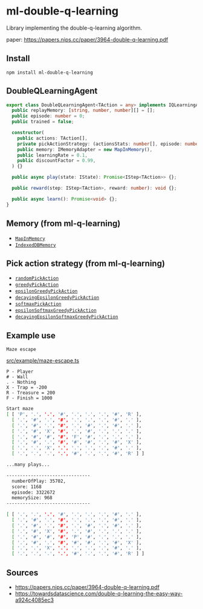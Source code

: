 # ml-double-q-learning

Library implementing the double-q-learning algorithm.

paper: https://papers.nips.cc/paper/3964-double-q-learning.pdf

## Install

`npm install ml-double-q-learning`

## DoubleQLearningAgent

```typescript
export class DoubleQLearningAgent<TAction = any> implements IQLearningAgent {
  public replayMemory: [string, number, number][] = [];
  public episode: number = 0;
  public trained = false;

  constructor(
    public actions: TAction[],
    private pickActionStrategy: (actionsStats: number[], episode: number) => Promise<number> = greedyPickAction,
    public memory: IMemoryAdapter = new MapInMemory(),
    public learningRate = 0.1,
    public discountFactor = 0.99,
  ) {}

  public async play(state: IState): Promise<IStep<TAction>> {};

  public reward(step: IStep<TAction>, reward: number): void {};

  public async learn(): Promise<void> {};
}
```

## Memory (from ml-q-learning)

- [`MapInMemory`](https://github.com/studioLaCosaNostra/ml-q-learning/blob/master/src/memory/map-in-memory.ts#L4)
- [`IndexedDBMemory`](https://github.com/studioLaCosaNostra/ml-q-learning/blob/master/src/memory/indexeddb-memory.ts#L23)

## Pick action strategy (from ml-q-learning)

- [`randomPickAction`](https://github.com/studioLaCosaNostra/ml-q-learning/blob/master/src/pick-action-strategy/index.ts#L13)
- [`greedyPickAction`](https://github.com/studioLaCosaNostra/ml-q-learning/blob/master/src/pick-action-strategy/index.ts#L17)
- [`epsilonGreedyPickAction`](https://github.com/studioLaCosaNostra/ml-q-learning/blob/master/src/pick-action-strategy/index.ts#L22)
- [`decayingEpsilonGreedyPickAction`](https://github.com/studioLaCosaNostra/ml-q-learning/blob/master/src/pick-action-strategy/index.ts#L32)
- [`softmaxPickAction`](https://github.com/studioLaCosaNostra/ml-q-learning/blob/master/src/pick-action-strategy/index.ts#L39)
- [`epsilonSoftmaxGreedyPickAction`](https://github.com/studioLaCosaNostra/ml-q-learning/blob/master/src/pick-action-strategy/index.ts#L51)
- [`decayingEpsilonSoftmaxGreedyPickAction`](https://github.com/studioLaCosaNostra/ml-q-learning/blob/master/src/pick-action-strategy/index.ts#L61)

## Example use

`Maze escape`

[src/example/maze-escape.ts](https://github.com/studioLaCosaNostra/ml-double-q-learning/blob/master/src/example/maze-escape.ts)

```
P - Player
# - Wall
. - Nothing
X - Trap = -200
R - Treasure = 200
F - Finish = 1000
```

```bash
Start maze
[ [ 'P', '.', '.', '#', '.', '.', '.', '#', 'R' ],
  [ '.', '#', '.', '#', '.', '.', '.', '#', '.' ],
  [ '.', '#', '.', '#', '.', '#', '.', '#', '.' ],
  [ '.', '#', 'X', '#', '.', '#', '.', '.', '.' ],
  [ '.', '#', '#', '#', 'F', '#', '.', '.', '.' ],
  [ '.', '#', '.', '#', '#', '#', '.', '#', 'X' ],
  [ '.', '.', 'X', '.', '.', '.', '.', '#', '.' ],
  [ '.', '.', '.', '.', '#', '.', '.', '#', 'R' ] ]

...many plays...

-------------------------------
  numberOfPlay: 35702,
  score: 1168
  episode: 3322672
  memorySize: 968
-------------------------------

[ [ '.', '.', '.', '#', '.', '.', '.', '#', '.' ],
  [ '.', '#', '.', '#', '.', '.', '.', '#', '.' ],
  [ '.', '#', '.', '#', '.', '#', '.', '#', '.' ],
  [ '.', '#', 'X', '#', '.', '#', '.', '.', '.' ],
  [ '.', '#', '#', '#', 'P', '#', '.', '.', '.' ],
  [ '.', '#', '.', '#', '#', '#', '.', '#', 'X' ],
  [ '.', '.', 'X', '.', '.', '.', '.', '#', '.' ],
  [ '.', '.', '.', '.', '#', '.', '.', '#', 'R' ] ]
```

## Sources

- https://papers.nips.cc/paper/3964-double-q-learning.pdf
- https://towardsdatascience.com/double-q-learning-the-easy-way-a924c4085ec3